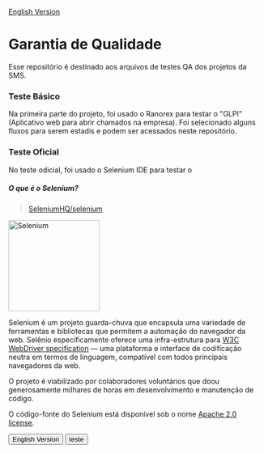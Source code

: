 <a href="https://github.com/TI-SMS-Laboratory/Quality-Assurance/blob/main/README.md" target="_blank"> English Version </a>

<div>
  
# Garantia de Qualidade
Esse repositório é destinado aos arquivos de testes QA dos projetos da SMS.

### Teste Básico
Na primeira parte do projeto, foi usado o Ranorex para testar o "GLPI" (Aplicativo web para abrir chamados na empresa). Foi selecionado alguns fluxos para serem estadis e podem ser acessados neste repositório.

### Teste Oficial 
No teste odicial, foi usado o Selenium IDE para testar o


##### O que é o Selenium?

> [SeleniumHQ/selenium](https://github.com/SeleniumHQ/selenium/blob/478b430596d54bd432edcd09a0b187f2a6175e1b/README.md#o-que-%C3%A9-o-selenium)

<a href="https://selenium.dev"><img src="https://selenium.dev/images/selenium_logo_square_green.png" width="180" alt="Selenium"/></a>

Selenium é um projeto guarda-chuva que encapsula uma variedade de ferramentas e
bibliotecas que permitem a automação do navegador da web. Selênio especificamente
oferece uma infra-estrutura para [W3C WebDriver specification](https://w3c.github.io/webdriver/)
— uma plataforma e interface de codificação neutra em termos de linguagem, compatível com todos
principais navegadores da web.

O projeto é viabilizado por colaboradores voluntários que
doou generosamente milhares de horas em desenvolvimento e manutenção de código.

O código-fonte do Selenium está disponível sob o nome [Apache 2.0 license](https://github.com/SeleniumHQ/selenium/blob/trunk/LICENSE).


</div>


<a href="https://github.com/TI-SMS-Laboratory/Quality-Assurance/blob/main/README.md"><button>English Version</button></a>
  <input type="submit" value="teste"/>
</form>
